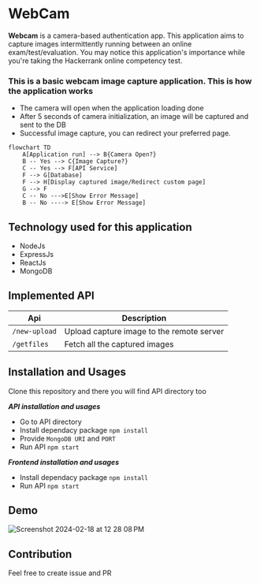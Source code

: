 # WebCam
**Webcam** is a camera-based authentication app. This application aims to capture images intermittently running between an online exam/test/evaluation. You may notice this application's importance while you're taking the Hackerrank online competency test.

### This is a basic webcam image capture application. This is how the application works
- The camera will open when the application loading done
- After 5 seconds of camera initialization, an image will be captured and sent to the DB
- Successful image capture, you can redirect your preferred page.

```mermaid
flowchart TD
    A[Application run] --> B{Camera Open?}
    B -- Yes --> C{Image Capture?}
    C -- Yes --> F[API Service]
    F --> G[Database]
    F --> H[Display captured image/Redirect custom page]
    G --> F
    C -- No --->E[Show Error Message]
    B -- No ----> E[Show Error Message]
```

## Technology used for this application

- NodeJs
- ExpressJs
- ReactJs
- MongoDB

## Implemented API
Api | Description
---|----
`/new-upload` |  Upload capture image to the remote server
`/getfiles `| Fetch all the captured images

## Installation and Usages
Clone this repository and there you will find API directory too

**_API installation and usages_**

- Go to API directory
- Install dependacy package `npm install`
- Provide `MongoDB URI` and `PORT`
- Run API `npm start`

**_Frontend installation and usages_**

- Install dependacy package `npm install`
- Run API `npm start`

## Demo
![Screenshot 2024-02-18 at 12 28 08 PM](https://github.com/mhhabib/WebCam/assets/17263976/a0f5cfad-66c4-40e2-bb69-c867129d294b)


## Contribution
Feel free to create issue and PR
